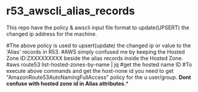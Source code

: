 # r53_awscli_alias_records
This repo have the policy &amp; awscli input file format to update(UPSERT) the changed ip address for the machine.

#The above policy is used to upsert(update) the changed ip or value to the 'Alias' records in R53.
#AWS simply confused me by keeping the Hosted Zone ID:ZXXXXXXXXX beside the alias records inside the Hosted Zone.
#aws route53 list-hosted-zones-by-name | jq #get the hosted name ID 
#To execute above commands and get the host-none id you need to get "AmazonRoute53AutoNamingFullAccess" policy for the      u user/group.
****Dont confuse with hosted zone id in Alias attributes.*****
